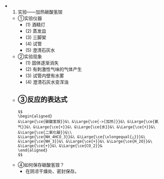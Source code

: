 -
  1. 实验——加热碳酸氢铵
	- ①实验仪器
		- (1) 酒精灯
		- (2) 蒸发皿
		- (3) 三脚架
		- (4) 试管
		- (5) 澄清石灰水
	- ②实验现象
		- (1) 固体逐渐消失
		- (2) 有刺激性气味的气体产生
		- (3) 试管内壁有水雾
		- (4) 澄清石灰水变浑浊
	- ③反应的表达式
		-
		  $$
		  \begin{aligned}
		  &\Large{\ce{碳酸氢铵}}&\ &\Large{\ce{->[加热]}}&\ &\Large{\ce{氨气}}&\ &\Large{\ce{+}}&\ &\Large{\ce{水}}&\ &\Large{\ce{+}}&\ &\Large{\ce{二氧化碳}}&\\
		  &\Large{\ce{NH_4HCO_3}}&\ &\Large{\ce{\xlongequal{△}}}&\ &\Large{\ce{NH_3}}&\ &\Large{\ce{+}}&\ &\Large{\ce{H_2O}}&\ &\Large{\ce{+}}&\ &\Large{\ce{CO_2}}&
		  \end{aligned}
		  $$
	- ④如何保存碳酸氢铵？
		- 在阴凉干燥处、密封保存。